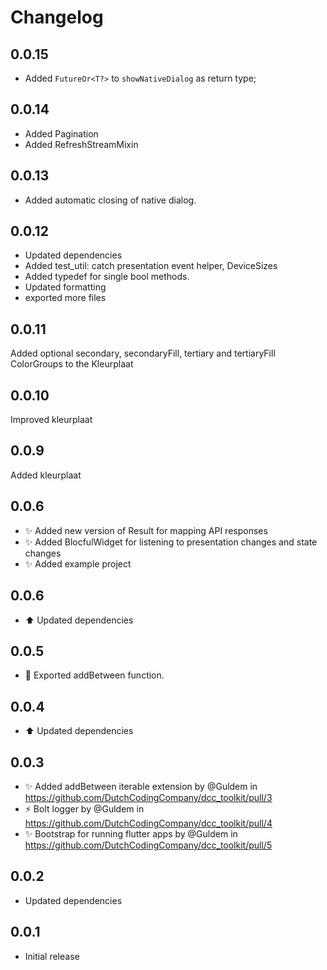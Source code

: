 # Changelog

## 0.0.15
* Added `FutureOr<T?>` to `showNativeDialog` as return type;

## 0.0.14
* Added Pagination 
* Added RefreshStreamMixin

## 0.0.13
* Added automatic closing of native dialog.

## 0.0.12
* Updated dependencies
* Added test_util: catch presentation event helper, DeviceSizes
* Added typedef for single bool methods.
* Updated formatting
* exported more files

## 0.0.11
Added optional secondary, secondaryFill, tertiary and tertiaryFill ColorGroups to the Kleurplaat

## 0.0.10
Improved kleurplaat

## 0.0.9
Added kleurplaat

## 0.0.6

* :sparkles: Added new version of Result for mapping API responses
* :sparkles: Added BlocfulWidget for listening to presentation changes and state changes
* :sparkles: Added example project

## 0.0.6

* :arrow_up: Updated dependencies

## 0.0.5

* :bug: Exported addBetween function.

## 0.0.4

* :arrow_up: Updated dependencies

## 0.0.3

* :sparkles: Added addBetween iterable extension by @Guldem in https://github.com/DutchCodingCompany/dcc_toolkit/pull/3
* :zap: Bolt logger by @Guldem in https://github.com/DutchCodingCompany/dcc_toolkit/pull/4
* :sparkles: Bootstrap for running flutter apps by @Guldem in https://github.com/DutchCodingCompany/dcc_toolkit/pull/5

## 0.0.2

- Updated dependencies

## 0.0.1

- Initial release
